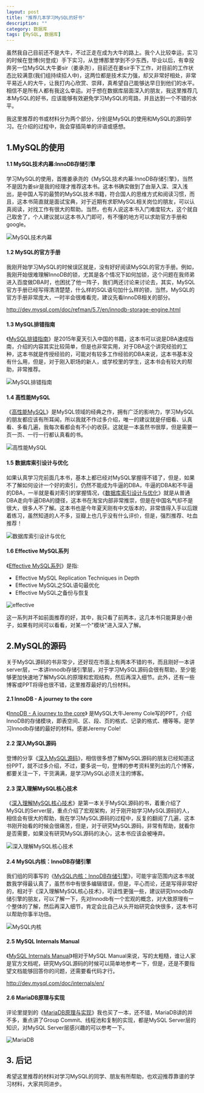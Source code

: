 ```yaml
---
layout: post
title: "推荐几本学习MySQL的好书"
description: ""
category: 数据库
tags: [MySQL, 数据库]
---
```


虽然我自己目前还不是大牛，不过正走在成为大牛的路上。我个人比较幸运，实习的时候在登博(何登成）手下实习，从登博那里学到不少东西，毕业以后，有幸投奔另一位MySQL大牛姜sir（姜承尧），目前还在姜sir手下工作，对目前的工作状态比较满意(我们组持续招人中)，这两位都是技术实力强，却又非常好相处，非常平易近人的大牛，让我打内心欣赏、崇拜，真希望自己能够达早日到他们的水平。相信不是所有人都有我这么幸运。对于想在数据库层面深入的朋友，我这里推荐几本MySQL的好书，应该能够有效避免学习MySQL的弯路，并且达到一个不错的水平。

我这里推荐的书或材料分为两个部分，分别是MySQL的使用和MySQL的源码学习。在介绍的过程中，我会穿插简单的评语或感想。

## 1.MySQL的使用

#### 1.1 MySQL技术内幕:InnoDB存储引擎

学习MySQL的使用，首推姜承尧的《MySQL技术内幕:InnoDB存储引擎》，当然不是因为姜sir是我的经理才推荐这本书。这本书确实做到了由渐入深、深入浅出，是中国人写的最赞的MySQL技术书籍，符合国人的思维方式和阅读习惯，而且，这本书简直就是面试宝典，对于近期有求职MySQL相关岗位的朋友，可以认真阅读，对找工作有很大的帮助。当然，也有人说这本书入门难度较大，这个就自己取舍了，个人建议就以这本书入门即可，有不懂的地方可以求助官方手册和google。

![MySQL技术内幕](/cn/image/mysql-book-1.jpg)

#### 1.2 MySQL的官方手册

我刚开始学习MySQL的时候误区就是，没有好好阅读MySQL的官方手册。例如，我刚开始很难理解InnoDB的锁，尤其是各个情况下如何加锁，这个问题在我师弟进入百度做DBA时，也困扰了他一阵子，我们两还讨论来讨论去，其实，MySQL官方手册已经写得清清楚楚，什么样的SQL语句加什么样的锁，当然，MySQL的官方手册非常庞大，一时半会很难看完，建议先看InnoDB相关的部分。

<http://dev.mysql.com/doc/refman/5.7/en/innodb-storage-engine.html>

#### 1.3 MySQL排错指南

《[MySQL排错指南][1]》是2015年夏天引入中国的书籍，这本书可以说是DBA速成指南，介绍的内容其实比较简单，但是也非常实用，对于DBA这个讲究经验的工种，这本书就是传授经验的，可能对有较多工作经验的DBA来说，这本书基本没有什么用，但是，对于刚入职场的新人，或学校里的学生，这本书会有较大的帮助，非常推荐。

![MySQL排错指南](/cn/image/mysql-book-2.jpg)

#### 1.4 高性能MySQL

《[高性能MySQL][2]》是MySQL领域的经典之作，拥有广泛的影响力，学习MySQL的朋友都应该有所耳闻，所以我就不作过多介绍，唯一的建议就是仔细看、认真看、多看几遍，我每次看都会有不小的收获。这就是一本虽然书很厚，但是需要一页一页、一行一行都认真看的书。

![高性能MySQL](/cn/image/mysql-book-3.jpg)

#### 1.5 数据库索引设计与优化

如果认真学习完前面几本书，基本上都已经对MySQL掌握得不错了，但是，如果不了解如何设计一个好的索引，仍然不能成为牛逼的DBA，牛逼的DBA和不牛逼的DBA，一半就是看对索引的掌握情况，《[数据库索引设计与优化][3]》就是从普通DBA走向牛逼DBA的捷径，这本书在淘宝内部非常推崇，但是在中国名气却不是很大，很多人不了解。这本书也是今年夏天刚有中文版本的，非常值得入手以后跟着练习，虽然知道的人不多，豆瓣上也几乎没有什么评价，但是，强烈推荐、吐血推荐！

![数据库索引设计与优化](/cn/image/mysql-book-4.jpg)

#### 1.6 Effective MySQL系列

《[Effective MySQL系列][4]》是指:

* Effective MySQL Replication Techniques in Depth
* Effective MySQL之SQL语句最优化
* Effective MySQL之备份与恢复

![effective](/cn/image/mysql-book-5.jpg)

这一系列并不如前面推荐的好，其中，我只看了前两本，这几本书只能算是小册子，如果有时间可以看看，对某一个"模块"进入深入了解。

## 2.MySQL的源码

关于MySQL源码的书非常少，还好现在市面上有两本不错的书，而且刚好一本讲server层，一本讲innodb存储引擎层，对于学习MySQL源码会很有帮助，至少能够更加快速地了解MySQL的原理和宏观结构，然后再深入细节。此外，还有一些博客或PPT将得也很不错，这里推荐最好的几份材料。

#### 2.1 InnoDB - A journey to the core

《[InnoDB - A journey to the core][5]》 是MySQL大牛Jeremy Cole写的PPT，介绍InnoDB的存储模块，即表空间、区、段、页的格式、记录的格式、槽等等。是学习Innodb存储的最好的材料。感谢Jeremy Cole!

#### 2.2 深入MySQL源码

登博的分享《[深入MySQL源码][6]》，相信很多想了解MySQL源码的朋友已经知道这份PPT，就不过多介绍，不过，要多说一句，登博的参考资料里列出的几个博客，都要关注一下，干货满满，是学习MySQL必须关注的博客。

#### 2.3 深入理解MySQL核心技术

《[深入理解MySQL核心技术][7]》是第一本关于MySQL源码的书，着重介绍了MySQL的Server层，重点介绍了宏观架构，对于刚开始学习MySQL源码的人，相信会有很大的帮助，我在学习MySQL源码的过程中，反复的翻阅了几遍，这本书刚开始看的时候会很痛苦，但是，对于研究MySQL源码，非常有帮助，就看你是否需要，如果没有研究MySQL源码的决心，这本书应该会被唾弃。

![深入理解MySQL核心技术](/cn/image/mysql-book-6.jpg)

#### 2.4 MySQL内核：InnoDB存储引擎

我们组的同事写的《[MySQL内核：InnoDB存储引擎][8]》，可能宇宙范围内这本书就数我学得最认真了，虽然书中有很多编辑错误，但是，平心而论，还是写得非常好的，相对于《深入理解MySQL核心技术》，可读性更强一些，建议研究Innodb存储引擎的朋友，可以了解一下，先对Innodb有一个宏观的概念，对大致原理有一个整体的了解，然后再深入细节，肯定会比自己从头开始研究会快很多，这本书可以帮助你事半功倍。

![MySQL内核](/cn/image/mysql-book-7.jpg)

#### 2.5 MySQL Internals Manual

《[MySQL Internals Manual][9]》相对于MySQL Manual来说，写的太粗糙，谁让人家是官方文档呢，研究MySQL源码的时候可以简单地参考一下，但是，还是不要指望文档能够回答你的问题，还需要看代码才行。

<http://dev.mysql.com/doc/internals/en/>

#### 2.6 MariaDB原理与实现

评论里提到的《[MariaDB原理与实现][10]》我也买了一本，还不错，MariaDB讲的并不多，重点讲了Group Commit、线程池和复制的实现，都是MySQL Server层的知识，对MySQL Server层感兴趣的可以参考一下。

![MariaDB](/cn/image/mysql-book-8.jpg)

## 3. 后记

希望这里推荐的材料对学习MySQL的同学、朋友有所帮助，也欢迎推荐靠谱的学习材料，大家共同进步。

[1]: http://book.douban.com/subject/26591051/
[2]: http://book.douban.com/subject/23008813/
[3]: http://book.douban.com/subject/26419771/
[4]: http://book.douban.com/subject/11653424/
[5]: https://www.percona.com/live/mysql-conference-2013/sites/default/files/slides/InnoDB%20-%20A%20journey%20to%20the%20core%20-%20PLMCE%202013.pdf
[6]: http://hotpu-meeting.b0.upaiyun.com/2014dtcc/post_pdf/hedengcheng.pdf
[7]: http://book.douban.com/subject/4022870/
[8]: http://img4.douban.com/lpic/s27266366.jpg
[9]: http://dev.mysql.com/doc/internals/en/
[10]: https://book.douban.com/subject/26340413/
